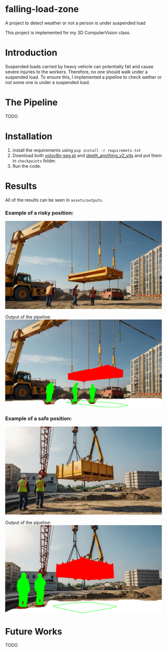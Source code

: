 # falling-load-zone
A project to detect weather or not a person is under suspended load

This project is implemented for my 3D ComputerVision class.

# Introduction
Suspended loads carried by heavy vehicle can potentially fall and cause severe injuries to the workers. Therefore, no one should walk under a suspended load. To ensure this, I implemented a pipeline to check wether or not some one is under a suspended load.

# The Pipeline
TODO

# Installation

1. install the requirements using `pip install -r requiremnts.txt`
2. Download both [yolov8n-seg.pt](https://github.com/ultralytics/assets/releases/download/v8.1.0/yolov8n-seg.pt) and [depth_anything_v2_vits](https://huggingface.co/depth-anything/Depth-Anything-V2-Small/resolve/main/depth_anything_v2_vits.pth?download=true) and put them in `checkpoints` folder.
3. Run the code.

# Results

All of the results can be seen in `assets/outputs`.

### Example of a risky position:

![risky position](assets/images/Default_A_small_crane_holding_a_suspended_load_above_the_groun_3.jpg "Risky Position")

Output of the pipeline:
![risky position](assets/outputs/Default_A_small_crane_holding_a_suspended_load_above_the_groun_3.png "Risky Position")

### Example of a safe position:

![safe position](assets/images/Default_A_small_crane_holding_a_suspended_load_above_the_groun_3%20(1).jpg "Risky Position")

Output of the pipeline:
![safe position](assets/outputs/Default_A_small_crane_holding_a_suspended_load_above_the_groun_3%20(1).png "Risky Position")

# Future Works
TODO
